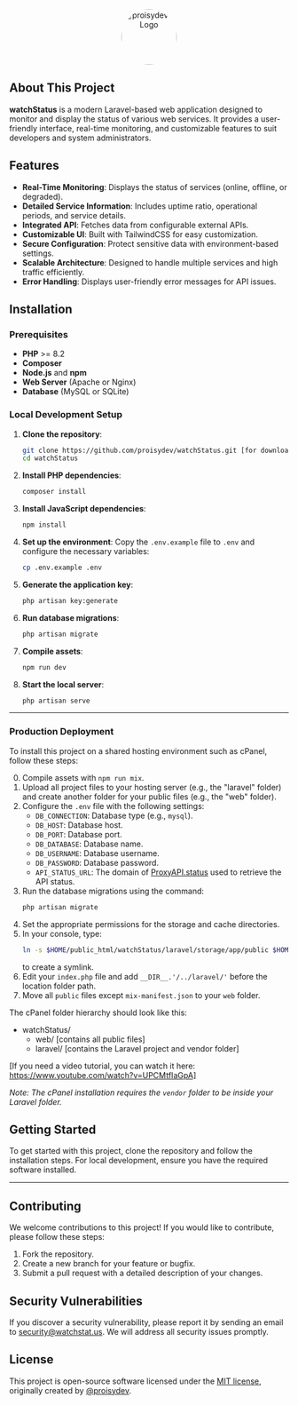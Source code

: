 <p align="center"><a href="https://proisy.dev" title="Proisy's Portfolio" target="_blank"><img src="https://avatars.githubusercontent.com/u/204402355?v=4" width="100" alt="proisydev's Logo" style="border-radius: 50%; margin-top: 15px;"></a></p>

## About This Project

**watchStatus** is a modern Laravel-based web application designed to monitor and display the status of various web services. It provides a user-friendly interface, real-time monitoring, and customizable features to suit developers and system administrators.

## Features

-   **Real-Time Monitoring**: Displays the status of services (online, offline, or degraded).
-   **Detailed Service Information**: Includes uptime ratio, operational periods, and service details.
-   **Integrated API**: Fetches data from configurable external APIs.
-   **Customizable UI**: Built with TailwindCSS for easy customization.
-   **Secure Configuration**: Protect sensitive data with environment-based settings.
-   **Scalable Architecture**: Designed to handle multiple services and high traffic efficiently.
-   **Error Handling**: Displays user-friendly error messages for API issues.

## Installation

### Prerequisites

-   **PHP** >= 8.2
-   **Composer**
-   **Node.js** and **npm**
-   **Web Server** (Apache or Nginx)
-   **Database** (MySQL or SQLite)

### Local Development Setup

1. **Clone the repository**:

    ```bash
    git clone https://github.com/proisydev/watchStatus.git [for download] or git pull origin main [for update]
    cd watchStatus
    ```

2. **Install PHP dependencies**:

    ```bash
    composer install
    ```

3. **Install JavaScript dependencies**:

    ```bash
    npm install
    ```

4. **Set up the environment**:
   Copy the `.env.example` file to `.env` and configure the necessary variables:

    ```bash
    cp .env.example .env
    ```

5. **Generate the application key**:

    ```bash
    php artisan key:generate
    ```

6. **Run database migrations**:

    ```bash
    php artisan migrate
    ```

7. **Compile assets**:

    ```bash
    npm run dev
    ```

8. **Start the local server**:
    ```bash
    php artisan serve
    ```

---

### Production Deployment

To install this project on a shared hosting environment such as cPanel, follow these steps:

0. Compile assets with `npm run mix`.
1. Upload all project files to your hosting server (e.g., the "laravel" folder) and create another folder for your public files (e.g., the "web" folder).
2. Configure the `.env` file with the following settings:
    - `DB_CONNECTION`: Database type (e.g., `mysql`).
    - `DB_HOST`: Database host.
    - `DB_PORT`: Database port.
    - `DB_DATABASE`: Database name.
    - `DB_USERNAME`: Database username.
    - `DB_PASSWORD`: Database password.
    - `API_STATUS_URL`: The domain of [ProxyAPI.status](https://github.com/proisydev/ProxyAPI.status) used to retrieve the API status.
3. Run the database migrations using the command:
    ```bash
    php artisan migrate
    ```
4. Set the appropriate permissions for the storage and cache directories.
5. In your console, type:
    ```bash
    ln -s $HOME/public_html/watchStatus/laravel/storage/app/public $HOME/public_html/watchStatus/web/storage
    ```
    to create a symlink.
6. Edit your `index.php` file and add `__DIR__.'/../laravel/'` before the location folder path.
7. Move all `public` files except `mix-manifest.json` to your `web` folder.

The cPanel folder hierarchy should look like this:

-   watchStatus/
    -   web/ [contains all public files]
    -   laravel/ [contains the Laravel project and vendor folder]

[If you need a video tutorial, you can watch it here: https://www.youtube.com/watch?v=UPCMtfIaGpA]

_Note: The cPanel installation requires the `vendor` folder to be inside your Laravel folder._

## Getting Started

To get started with this project, clone the repository and follow the installation steps. For local development, ensure you have the required software installed.

---

## Contributing

We welcome contributions to this project! If you would like to contribute, please follow these steps:

1. Fork the repository.
2. Create a new branch for your feature or bugfix.
3. Submit a pull request with a detailed description of your changes.

## Security Vulnerabilities

If you discover a security vulnerability, please report it by sending an email to [security@watchstat.us](mailto:security@watchstat.us). We will address all security issues promptly.

## License

This project is open-source software licensed under the [MIT license](https://opensource.org/licenses/MIT), originally created by [@proisydev](https://github.com/proisydev).
